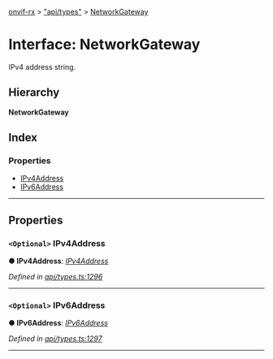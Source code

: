 [onvif-rx](../README.md) > ["api/types"](../modules/_api_types_.md) > [NetworkGateway](../interfaces/_api_types_.networkgateway.md)

# Interface: NetworkGateway

IPv4 address string.

## Hierarchy

**NetworkGateway**

## Index

### Properties

* [IPv4Address](_api_types_.networkgateway.md#ipv4address)
* [IPv6Address](_api_types_.networkgateway.md#ipv6address)

---

## Properties

<a id="ipv4address"></a>

### `<Optional>` IPv4Address

**● IPv4Address**: *[IPv4Address](_api_types_.networkgateway.md#ipv4address)*

*Defined in [api/types.ts:1296](https://github.com/patrickmichalina/onvif-rx/blob/034e4d6/src/api/types.ts#L1296)*

___
<a id="ipv6address"></a>

### `<Optional>` IPv6Address

**● IPv6Address**: *[IPv6Address](_api_types_.networkgateway.md#ipv6address)*

*Defined in [api/types.ts:1297](https://github.com/patrickmichalina/onvif-rx/blob/034e4d6/src/api/types.ts#L1297)*

___

